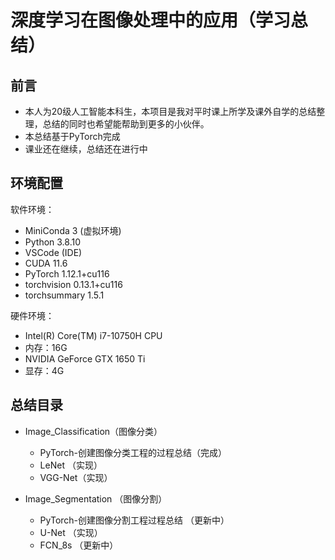 # 深度学习在图像处理中的应用（学习总结）

## 前言

- 本人为20级人工智能本科生，本项目是我对平时课上所学及课外自学的总结整理，总结的同时也希望能帮助到更多的小伙伴。
- 本总结基于PyTorch完成
- 课业还在继续，总结还在进行中

## 环境配置

软件环境：

- MiniConda 3 (虚拟环境)
- Python 3.8.10
- VSCode (IDE)
- CUDA 11.6
- PyTorch 1.12.1+cu116
- torchvision 0.13.1+cu116
- torchsummary 1.5.1

硬件环境：

- Intel(R) Core(TM) i7-10750H CPU
- 内存：16G
- NVIDIA GeForce GTX 1650 Ti
- 显存：4G

## 总结目录

- Image_Classification（图像分类）

  - PyTorch-创建图像分类工程的过程总结（完成）
  - LeNet （实现）
  - VGG-Net（实现）
- Image_Segmentation （图像分割）

  - PyTorch-创建图像分割工程过程总结 （更新中）
  - U-Net  （实现）
  - FCN_8s （更新中）
